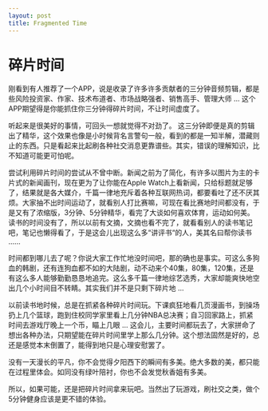 ```yaml
---
layout: post	
title: Fragmented Time
---
```


# 碎片时间

刚看到有人推荐了一个APP，说是收录了许多许多贡献者的三分钟音频剪辑，都是些风险投资家、作家、技术布道者、市场战略强者、销售高手、管理大师 ... 这个APP期望得是你能抓住你三分钟得碎片时间，不让时间虚度了。

听起来是很美好的事情，可回头一想就觉得不对劲了。 这三分钟即便是真的剪辑出了精华，这个效果也像是小时候背名言警句一般，看到的都是一知半解，潜藏则止的东西。只是看起来比起刷各种社交消息更靠谱些。其实，错误的理解知识，比不知道可能更可怕呢。

尝试利用碎片时间的尝试从不曾中断。新闻之前为了简化，有许多以图片为主的卡片式的新闻画刊，现在更为了让你能在Apple Watch上看新闻，只给标题就足够了，结果就是各大媒介，千篇一律地充斥着各种互联网热词，都要看吐了还不厌其烦。大家抽不出时间运动了，就看别人打比赛嘛，可现在看比赛地时间都没有，于是又有了浓缩版，3分钟、5分钟精华，看完了大谈如何喜欢体育，运动如何美。 读书的时间没有了，所以以前有文摘，文摘也看不完了，就看看别人的读书笔记吧，笔记也懒得看了，于是这会儿出现这么多“讲评书“的人，美其名曰帮你读书 ......

时间都到哪儿去了呢？你说大家工作忙地没时间吧，那的确也是事实。可这么多狗血的韩剧，还有连狗血都不如的大陆剧，动不动来个40集，80集，120集，还是有这么多人能够勤勤恳恳地追完。这么多千篇一律地综艺选秀，大家却能爽快地空出几个小时间目不转睛。其实我们并不是只剩下碎片地 ...

以前读书地时候，总是在抓紧各种碎片时间玩。下课疯狂地看几页漫画书，到操场扔上几个篮球，跑到住校同学家里看上几分钟NBA总决赛；自习回家路上，抓紧时间去游戏厅晚上一个币，瞄上几眼 ... 这会儿，主要时间都玩去了，大家拼命了想出各种办法，只期望能在碎片时间里学上那么几分钟。这个想法固然是好的，总还是感觉本末倒置了，能得到地只是心理安慰罢了。

没有一天漫长的平凡，你不会觉得夕阳西下的瞬间有多美。绝大多数的美，都只能在过程里体会。如同没有绿叶陪衬，你也不会发觉秋香姐有多美。

所以，如果可能，还是把碎片时间拿来玩吧。当然出了玩游戏，刷社交之类，做个5分钟健身应该是更不错的体验。
